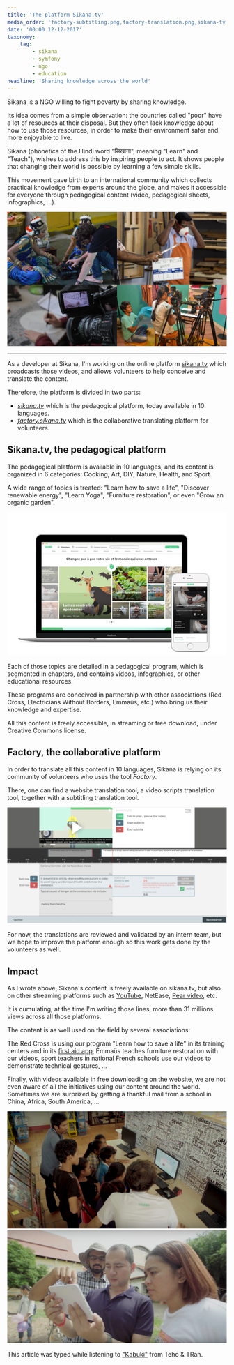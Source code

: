 ```yaml
---
title: 'The platform Sikana.tv'
media_order: 'factory-subtitling.png,factory-translation.png,sikana-tv.png,primary-school-china.jpeg'
date: '00:00 12-12-2017'
taxonomy:
    tag:
        - sikana
        - symfony
        - ngo
        - education
headline: 'Sharing knowledge across the world'
---
```


Sikana is a NGO willing to fight poverty by sharing knowledge.

Its idea comes from a simple observation: the countries called "poor" have a lot of resources at their disposal. But they often lack knowledge about how to use those resources, in order to make their environment safer and more enjoyable to live.

Sikana (phonetics of the Hindi word "सिखाना", meaning "Learn" and "Teach"), wishes to address this by inspiring people to act. It shows people that changing their world is possible by learning a few simple skills.

This movement gave birth to an international community which collects practical knowledge from experts around the globe, and makes it accessible for everyone through pedagogical content (video, pedagogical sheets, infographics, ...).

![](sikana-montage.png)

---

As a developer at Sikana, I'm working on the online platform [sikana.tv](https://www.sikana.tv?target=_blank) which broadcasts those videos, and allows volunteers to help conceive and translate the content.

Therefore, the platform is divided in two parts:

* [_sikana.tv_](https://www.sikana.tv?target=_blank) which is the pedagogical platform, today available in 10 languages.
* [_factory.sikana.tv_](https://factory.sikana.tv?target=_blank) which is the collaborative translating platform for volunteers.


## Sikana.tv, the pedagogical platform

The pedagogical platform is available in 10 languages, and its content is organized in 6 categories: Cooking, Art, DIY, Nature, Health, and Sport.

A wide range of topics is treated: "Learn how to save a life", "Discover renewable energy", "Learn Yoga", "Furniture restoration", or even "Grow an organic garden".

![](sikana-plateforme.jpg)

Each of those topics are detailed in a pedagogical program, which is segmented in chapters, and contains videos, infographics, or other educational resources.

These programs are conceived in partnership with other associations (Red Cross, Electricians Without Borders, Emmaüs, etc.) who bring us their knowledge and expertise.

All this content is freely accessible, in streaming or free download, under Creative Commons license.


## Factory, the collaborative platform

In order to translate all this content in 10 languages, Sikana is relying on its community of volunteers who uses the tool _Factory_.

There, one can find a website translation tool, a video scripts translation tool, together with a subtitling translation tool.

![](factory-subtitling.png?lightbox=2400&cropResize=520,520)

For now, the translations are reviewed and validated by an intern team, but we hope to improve the platform enough so this work gets done by the volunteers as well.


## Impact

As I wrote above, Sikana's content is freely available on sikana.tv, but also on other streaming platforms such as [YouTube](https://www.youtube.com/channel/UCh7USEhj35y1uxfT7-WPhFg?target=_blank), NetEase, [Pear video](https://www.pearvideo.com/column_1202?target=_blank), etc.

It is cumulating, at the time I'm writing those lines, more than 31 millions views across all those platforms.

The content is as well used on the field by several associations:

The Red Cross is using our program "Learn how to save a life" in its training centers and in its [first aid app](http://www.croix-rouge.fr/Actualite/L-appli-qui-sauve-2.0-2002?target=_blank), Emmaüs teaches furniture restoration with our videos, sport teachers in national French schools use our videos to demonstrate technical gestures, ...

Finally, with videos available in free downloading on the website, we are not even aware of all the initiatives using our content around the world.
Sometimes we are surprized by getting a thankful mail from a school in China, Africa, South America, ...

![](computer-school.png)
![](streaming-touchpad.png)

This article was typed while listening to ["Kabuki"](https://www.youtube.com/watch?v=HR8kixSjOl0?target=_blank) from Teho & TRan.
